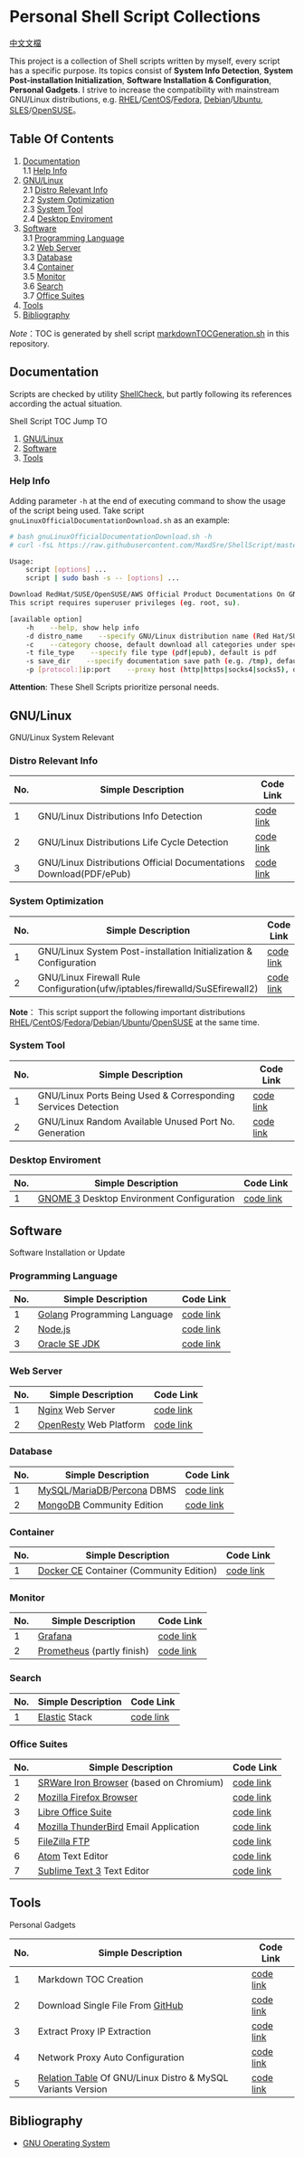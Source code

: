 # Personal Shell Script Collections

[中文文檔](./README_CN.md)

This project is a collection of Shell scripts written by myself, every script has a specific purpose. Its topics consist of **System Info Detection**, **System Post-installation Initialization**, **Software Installation & Configuration**, **Personal Gadgets**. I strive to increase the compatibility with mainstream GNU/Linux distributions, e.g. [RHEL][rhel]/[CentOS][centos]/[Fedora][fedora], [Debian][debian]/[Ubuntu][ubuntu], [SLES][sles]/[OpenSUSE][opensuse]。


## Table Of Contents
1. [Documentation](#documentation)  
1.1 [Help Info](#help-info)  
2. [GNU/Linux](#gnulinux)  
2.1 [Distro Relevant Info](#distro-relevant-info)  
2.2 [System Optimization](#system-optimization)  
2.3 [System Tool](#system-tool)  
2.4 [Desktop Enviroment](#desktop-enviroment)  
3. [Software](#software)  
3.1 [Programming Language](#programming-language)  
3.2 [Web Server](#web-server)  
3.3 [Database](#database)  
3.4 [Container](#container)  
3.5 [Monitor](#monitor)  
3.6 [Search](#search)  
3.7 [Office Suites](#office-suites)  
4. [Tools](#tools)  
5. [Bibliography](#bibliography)


*Note*：TOC is generated by shell script [markdownTOCGeneration.sh](./assets/tool/markdownTOCGeneration.sh) in this repository.


## Documentation
Scripts are checked by utility [ShellCheck][shellcheck], but partly following its references according the actual situation.

Shell Script TOC Jump TO
1. [GNU/Linux](./assets/gnulinux "GNU/Linux System Relevant")
2. [Software](./assets/software "Software Installation & Update")
3. [Tools](./assets/tool "Personal gadgets")

### Help Info
Adding parameter `-h` at the end of executing command to show the usage of the script being used. Take script `gnuLinuxOfficialDocumentationDownload.sh` as an example:

```bash
# bash gnuLinuxOfficialDocumentationDownload.sh -h
# curl -fsL https://raw.githubusercontent.com/MaxdSre/ShellScript/master/assets/gnulinux/gnuLinuxOfficialDocumentationDownload.sh.sh | sudo bash -s -- -h

Usage:
    script [options] ...
    script | sudo bash -s -- [options] ...

Download RedHat/SUSE/OpenSUSE/AWS Official Product Documentations On GNU/Linux
This script requires superuser privileges (eg. root, su).

[available option]
    -h    --help, show help info
    -d distro_name    --specify GNU/Linux distribution name (Red Hat/SUSE/OpenSUSE/AWS)
    -c    --category choose, default download all categories under specific product
    -t file_type    --specify file type (pdf|epub), default is pdf
    -s save_dir    --specify documentation save path (e.g. /tmp), default is ~ or ~/Downloads
    -p [protocol:]ip:port    --proxy host (http|https|socks4|socks5), default protocol is http
```

**Attention**: These Shell Scripts prioritize personal needs.

## GNU/Linux
GNU/Linux System Relevant

### Distro Relevant Info
No.|Simple Description|Code Link
---|---|---
1|GNU/Linux Distributions Info Detection|[code link](./assets/gnulinux/gnuLinuxDistroVersionDetection.sh)
2|GNU/Linux Distributions Life Cycle Detection|[code link](/assets/gnulinux/gnuLinuxLifeCycleInfo.sh)
3|GNU/Linux Distributions Official Documentations Download(PDF/ePub)|[code link](/assets/gnulinux/gnuLinuxOfficialDocumentationDownload.sh)


### System Optimization
No.|Simple Description|Code Link
---|---|---
1|GNU/Linux System Post-installation Initialization & Configuration|[code link](./assets/gnulinux/gnuLinuxPostInstallationConfiguration.sh)
2|GNU/Linux Firewall Rule Configuration(ufw/iptables/firewalld/SuSEfirewall2)|[code link](./assets/gnulinux/gnuLinuxFirewallRuleConfiguration.sh)

**Note**： This script support the following important distributions [RHEL][rhel]/[CentOS][centos]/[Fedora][fedora]/[Debian][debian]/[Ubuntu][ubuntu]/[OpenSUSE][opensuse] at the same time.

### System Tool
No.|Simple Description|Code Link
---|---|---
1|GNU/Linux Ports Being Used & Corresponding Services Detection|[code link](./assets/gnulinux/gnuLinuxPortUsedInfoDetection.sh)
2|GNU/Linux Random Available Unused Port No. Generation|[code link](./assets/gnulinux/gnuLinuxRandomUnusedPortGeneration.sh)


### Desktop Enviroment
No.|Simple Description|Code Link
---|---|---
1|[GNOME 3][gnome] Desktop Environment Configuration|[code link](./assets/gnulinux/GnomeDesktopConfiguration.sh)


## Software
Software Installation or Update

### Programming Language
No.|Simple Description|Code Link
---|---|---
1|[Golang][golang] Programming Language|[code link](./assets/software/Golang.sh)
2|[Node.js][nodejs]|[code link](./assets/software/Nodejs.sh)
3|[Oracle SE JDK][oraclesejdk]|[code link](./assets/software/OracleSEJDK.sh)


### Web Server
No.|Simple Description|Code Link
---|---|---
1|[Nginx][nginxwebserver] Web Server|[code link](./assets/software/NginxWebServer.sh)
2|[OpenResty][openresty] Web Platform|[code link](./assets/software/OpenResty.sh)


### Database
No.|Simple Description|Code Link
---|---|---
1|[MySQL][mysqlce]/[MariaDB][mariadb]/[Percona][percona] DBMS|[code link](./assets/software/MySQLVariants.sh)
2|[MongoDB][mongodbce] Community Edition|[code link](./assets/software/MongoDB.sh)


### Container
No.|Simple Description|Code Link
---|---|---
1|[Docker CE][dockerce] Container (Community Edition)|[code link](./assets/software/Docker-CE.sh)


### Monitor
No.|Simple Description|Code Link
---|---|---
1|[Grafana][grafana]|[code link](./assets/software/Grafana.sh)
2|[Prometheus][prometheus] (partly finish)|[code link](./assets/software/Prometheus.sh)


### Search
No.|Simple Description|Code Link
---|---|---
1|[Elastic][elastic] Stack|[code link](./assets/software/ElacticStack.sh)


### Office Suites
No.|Simple Description|Code Link
---|---|---
1|[SRWare Iron Browser][srwareiron] (based on Chromium)|[code link](./assets/software/SRWareIron.sh)
2|[Mozilla Firefox Browser][mozillafirefox]|[code link](./assets/software/MozillaFirefox.sh)
3|[Libre Office Suite][libreoffice]|[code link](./assets/software/LibreOffice.sh)
4|[Mozilla ThunderBird][mozillathunderbird] Email Application|[code link](./assets/software/MozillaThunderbird.sh)
5|[FileZilla FTP]([filezillaftp])|[code link](./assets/software/FileZilla.sh)
6|[Atom][atomtexteditor] Text Editor|[code link](./assets/software/AtomEditor.sh)
7|[Sublime Text 3][sublimetext3] Text Editor|[code link](./assets/software/SublimeText.sh)


## Tools
Personal Gadgets

No.|Simple Description|Code Link
---|---|---
1|Markdown TOC Creation|[code link](./assets/tool/markdownTOCGeneration.sh)
2|Download Single File From [GitHub][github]|[code link](./assets/tool/GitHubSingleFileDownload.sh)
3|Extract Proxy IP Extraction|[code link](./assets/tool/proxyIPExtractation.sh)
4|Network Proxy Auto Configuration|[code link](./assets/tool/networkProxyAutoConfiguration.sh)
5|[Relation Table](https://raw.githubusercontent.com/MaxdSre/ShellScript/master/sources/mysqlVariantsVersionAndLinuxDistroRelationTable.txt) Of GNU/Linux Distro & MySQL Variants Version|[code link](./assets/tool/mysqlVariantsVersionAndLinuxDistroRelationTable.sh)


## Bibliography
* [GNU Operating System](https://www.gnu.org/)


[rhel]:https://www.redhat.com/en "RedHat"
[centos]:https://www.centos.org/ "CentOS"
[fedora]:https://getfedora.org/ "Fedora"
[debian]:https://www.debian.org/ "Debian"
[ubuntu]:https://www.ubuntu.com/ "Ubuntu"
[sles]:https://www.suse.com/ "SUSE"
[opensuse]:https://www.opensuse.org/ "OpenSUSE"
[shellcheck]:https://www.shellcheck.net/ "ShellCheck"
[github]:https://github.com "GitHub"

[gnome]:https://www.gnome.org/gnome-3/ "Gnome 3"
[srwareiron]:https://www.srware.net/en/software_srware_iron.php "SRWare Iron Browser"
[mozillafirefox]:https://www.mozilla.org/en-US/firefox/ "Mozilla Firefox Browser"
[libreoffice]:https://www.libreoffice.org/ "LibreOffice - Free Office Suite"
[mozillathunderbird]:https://www.mozilla.org/en-US/thunderbird/ "Mozilla ThunderBird"
[filezillaftp]:https://filezilla-project.org/ "FileZilla - The free FTP solution"
[atomtexteditor]:https://atom.io/ "Atom - A hackable text editor for the 21st Century"
[sublimetext3]:https://www.sublimetext.com/ "Sublime Text - A sophisticated text editor for code, markup and prose"
[grafana]:https://grafana.com/ "Grafana - The open platform for beautiful analytics and monitoring"
[prometheus]:https://prometheus.io/ "Power your metrics and alerting with a leading open-source monitoring solution."
[elastic]:https://www.elastic.co/ "Open Source Search & Analytics · Elasticsearch"
[dockerce]:https://www.docker.com/community-edition "Docker - Build,Ship,and Run Anywhere"
[golang]:https://golang.org/ "The Go Programming Language"
[nodejs]:https://nodejs.org/en/ "Node.js® is a JavaScript runtime built on Chrome's V8 JavaScript engine."
[oraclesejdk]:http://www.oracle.com/technetwork/java/javase/downloads/index.html "Java Platform, Standard Edition"
[nginxwebserver]:https://nginx.org/ "NGINX is a free, open-source, high-performance HTTP server and reverse proxy, as well as an IMAP/POP3 proxy server."
[openresty]:https://openresty.org/en/ "OpenResty® is a full-fledged web platform that integrates the standard Nginx core, LuaJIT, many carefully written Lua libraries, lots of high quality 3rd-party Nginx modules, and most of their external dependencies."
[mysqlce]:https://www.mysql.com/products/community/ "MySQL Community Edition is the freely downloadable version of the world's most popular open source database."
[percona]:https://www.percona.com/ "The Database Performance Experts"
[mariadb]:https://mariadb.org/ "One of the most popular database servers. Made by the original developers of MySQL. Guaranteed to stay open source."
[mongodbce]:https://www.mongodb.com/ "MongoDB is an open-source document database that provides high performance, high availability, and automatic scaling."


<!-- Readme End -->
